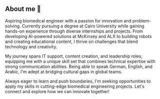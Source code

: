 ## About me 👋

Aspiring biomedical engineer with a passion for innovation and problem-solving. Currently pursuing a degree at Cairo University while gaining hands-on experience through diverse internships and projects. From developing AI-powered solutions at McKinsey and ALX to building robots and creating educational content, I thrive on challenges that blend technology and creativity.

My journey spans IT support, content creation, and leadership roles, equipping me with a unique skill set that combines technical expertise with strong communication abilities. Being able to speak German, English, and Arabic, I'm adept at bridging cultural gaps in global teams.

Always eager to learn and push boundaries, I'm seeking opportunities to apply my skills in cutting-edge biomedical engineering projects. Let's connect and explore how we can innovate together!
